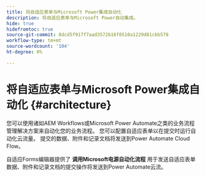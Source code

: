 ```yaml
---
title: 将自适应表单与Microsoft Power集成自动化
description: 将自适应表单与Microsoft Power自动集成。
hide: true
hidefromtoc: true
source-git-commit: 8dcd5f917f7aad3572b16f0510a1229d81cbb578
workflow-type: tm+mt
source-wordcount: '104'
ht-degree: 0%

---
```



# 将自适应表单与Microsoft Power集成自动化 {#architecture}

您可以使用诸如AEM Workflows或Microsoft Power Automate之类的业务流程管理解决方案来自动化您的业务流程。 您可以配置自适应表单以在提交时运行自动化云流量。 提交的数据、附件和记录文档将发送到Power Automate Cloud Flow。

自适应Forms编辑器提供了 **调用Microsoft电源自动化流程** 用于发送自适应表单数据、附件和记录文档的提交操作将发送到Power Automate云流。

